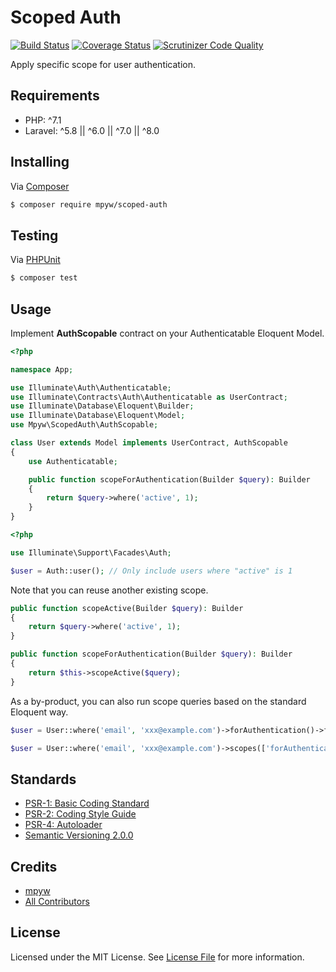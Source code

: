 # Scoped Auth

[![Build Status](https://travis-ci.com/mpyw/scoped-auth.svg?branch=master)](https://travis-ci.com/mpyw/scoped-auth)
[![Coverage Status](https://coveralls.io/repos/github/mpyw/scoped-auth/badge.svg?branch=master)](https://coveralls.io/github/mpyw/scoped-auth?branch=master)
[![Scrutinizer Code Quality](https://scrutinizer-ci.com/g/mpyw/scoped-auth/badges/quality-score.png?b=master)](https://scrutinizer-ci.com/g/mpyw/scoped-auth/?branch=master)

Apply specific scope for user authentication.

## Requirements

- PHP: ^7.1
- Laravel: ^5.8 || ^6.0 || ^7.0 || ^8.0

## Installing

Via [Composer](https://getcomposer.org/)

```bash
$ composer require mpyw/scoped-auth
```

## Testing

Via [PHPUnit](https://phpunit.de/)

```bash
$ composer test
```

## Usage

Implement **AuthScopable** contract on your Authenticatable Eloquent Model.

```php
<?php

namespace App;

use Illuminate\Auth\Authenticatable;
use Illuminate\Contracts\Auth\Authenticatable as UserContract;
use Illuminate\Database\Eloquent\Builder;
use Illuminate\Database\Eloquent\Model;
use Mpyw\ScopedAuth\AuthScopable;

class User extends Model implements UserContract, AuthScopable
{
    use Authenticatable;

    public function scopeForAuthentication(Builder $query): Builder
    {
        return $query->where('active', 1);
    }
}
```

```php
<?php

use Illuminate\Support\Facades\Auth;

$user = Auth::user(); // Only include users where "active" is 1
```

Note that you can reuse another existing scope.

```php
public function scopeActive(Builder $query): Builder
{
    return $query->where('active', 1);
}

public function scopeForAuthentication(Builder $query): Builder
{
    return $this->scopeActive($query);
}
```

As a by-product, you can also run scope queries based on the standard Eloquent way.

```php
$user = User::where('email', 'xxx@example.com')->forAuthentication()->firstOrFail();
```

```php
$user = User::where('email', 'xxx@example.com')->scopes(['forAuthentication'])->firstOrFail();
```

## Standards

- [PSR-1: Basic Coding Standard](https://www.php-fig.org/psr/psr-1/)
- [PSR-2: Coding Style Guide](https://www.php-fig.org/psr/psr-2/)
- [PSR-4: Autoloader](https://www.php-fig.org/psr/psr-4/)
- [Semantic Versioning 2.0.0](https://semver.org/)

## Credits

- [mpyw](https://github.com/mpyw)
- [All Contributors](../../contributors)

## License

Licensed under the MIT License. See [License File](LICENSE.md) for more information.
